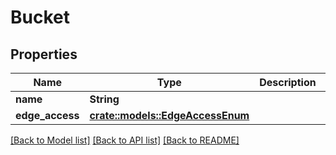 # Bucket

## Properties

Name | Type | Description | Notes
------------ | ------------- | ------------- | -------------
**name** | **String** |  | [readonly]
**edge_access** | [**crate::models::EdgeAccessEnum**](EdgeAccessEnum.md) |  | 

[[Back to Model list]](../README.md#documentation-for-models) [[Back to API list]](../README.md#documentation-for-api-endpoints) [[Back to README]](../README.md)


